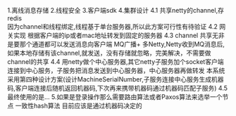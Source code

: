 1.离线消息存储
2.线程安全
3.客户端sdk
4.集群设计
  4.1 共享netty的channel,存redis  
      因为channel和线程绑定,线程基于单台服务器,所以此方案可行性有待验证
  4.2 网关实现
      根据客户端的ip或者mac地址转发到固定的服务器
  4.3 channel 共享无非是要那个通道都可以发送消息向客户端
      MQ广播+ 多Netty,Netty收到MQ消息后,如果本地存储有该channel,就发送，没有存储就忽略，完美解决，不需要做channel的共享
  4.4 用netty做个中心服务器,其它netty子服务加个socket客户端连接到中心服务，子服务把消息发送到中心服务器，中心服务器再做转发
      本系统采用第四种设计方案(设计MachineSerialNumber,子服务连接中心服务生成机器码,客户端连接后随机返回机器码,下次再来携带机器码通过机器码匹配子服务)
  4.5 最终使用的是...
5.如果是登录操作那么需要路由算法或者Paxos算法来选举一个节点
    一致性hash算法
    目前应该是通过机器码决定的